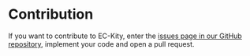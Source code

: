 # Contribution

If you want to contribute to EC-Kity, enter the [issues page in our GitHub repository](https://github.com/EC-KitY/EC-KitY/issues), implement your code and open a pull request.

